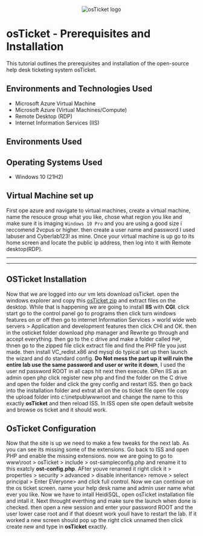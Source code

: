 
<p align="center">
<img src="https://i.imgur.com/Clzj7Xs.png" alt="osTicket logo"/>
</p>

<h1>osTicket - Prerequisites and Installation</h1>
This tutorial outlines the prerequisites and installation of the open-source help desk ticketing system osTicket.<br />

<h2>Environments and Technologies Used</h2>

- Microsoft Azure Virtual Machine
- Microsoft Azure (Virtual Machines/Compute)
- Remote Desktop (RDP)
- Internet Information Services (IIS)

<h2>Environments Used </h2>
<h2>Operating Systems Used </h2>

- Windows 10</b> (21H2)

<h2> Virtual Machine set up </h2>

First ope azure and navigate to virtual machines, create a virtual machine, name the resouce group what you like, chose what region you like and make sure it is imaging `Windows 10 Pro` and you are using a good size i reccomend 2vcpus or higher. then create a user name and password I used labuser and Cyberlab123! as mine. Once your virtual machine is up  go to its home screen and locate the public ip address, then log into it with Remote desktop(RDP).

---



---

<h2> OSTicket Installation </h2>

Now that we are logged into our vm lets download osTicket. open the windows explorer and copy this [osTicket zip](https://drive.google.com/uc?export=download&id=1b3RBkXTLNGXbibeMuAynkfzdBC1NnqaD) and extract files on the desktop. While that is happening we are going to install **IIS** with **CGI**. click start go to the control panel go to programs then click turn windows features on or off then go to  internet Information Services > world wide web servers > Application and development features then click CHI and OK. then in the osticket folder download php manager and Rewrite go through and accept everything. then go to the c drive and make a folder called `PHP`, thnen go to the zipped file click extract file and find the PHP file you just made. then install VC_redist.x86 and mysql do typical set up then launch the wizard and do standard config. **Do Not mess the part up it will ruin the entire lab use the same password and user or write it down**, I used the user nd password ROOT in all caps hit next then execute. OPen IIS as an admin open php click register new php and find the folder on the C drive and open the folder and click the grey config and restart ISS. then go back into the installation folder and extrat all on the os ticket file open file copy the upload folder into c:\inetpub\wwwroot and change the name to this exactly **osTicket** and then reload ISS. In ISS open site open default website and browse os ticket and it should work.

<h2>OsTicket Configuration</h2>

Now that the site is up we need to make a few tweaks for the next lab. As you can see its missing some of the extensions. Go back to ISS and open PHP and enable the missing extensions. now we are going to go to www\root > osTicket > include > ost-sampleconfig.php and rename it to this exatcly **ost-config.php**. AFter youve renamed it right click it > properties > security > advanced > disable inheritance> remove > select principal > Enter EVeryone> and click full control. Now we can continue on the os ticket screen. name your help desk name and admin user name what ever you like. Now we have to intall HeidiSQL, open osTicket installation file and intall it. Next throught everthing and make sure the launch when done is checked. then open a new session and enter your password ROOT and the user lower case root and if that doesnt work youll have to restart the lab. If it worked a new screen should pop up the right click unnamed  then click create new and type in **osTicket** exactly.
















